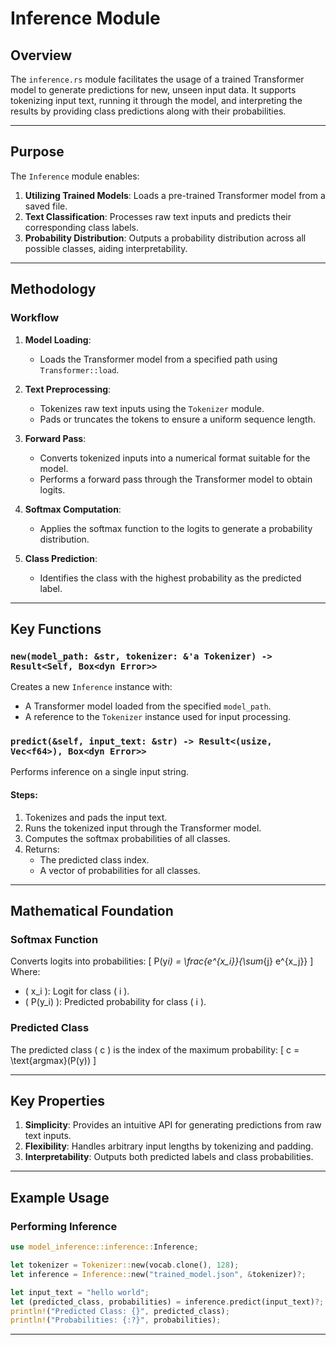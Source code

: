 # Inference Module

## Overview

The `inference.rs` module facilitates the usage of a trained Transformer model to generate predictions for new, unseen input data. It supports tokenizing input text, running it through the model, and interpreting the results by providing class predictions along with their probabilities.

---

## Purpose

The `Inference` module enables:

1. **Utilizing Trained Models**: Loads a pre-trained Transformer model from a saved file.
2. **Text Classification**: Processes raw text inputs and predicts their corresponding class labels.
3. **Probability Distribution**: Outputs a probability distribution across all possible classes, aiding interpretability.

---

## Methodology

### Workflow

1. **Model Loading**:

   - Loads the Transformer model from a specified path using `Transformer::load`.

2. **Text Preprocessing**:

   - Tokenizes raw text inputs using the `Tokenizer` module.
   - Pads or truncates the tokens to ensure a uniform sequence length.

3. **Forward Pass**:

   - Converts tokenized inputs into a numerical format suitable for the model.
   - Performs a forward pass through the Transformer model to obtain logits.

4. **Softmax Computation**:

   - Applies the softmax function to the logits to generate a probability distribution.

5. **Class Prediction**:
   - Identifies the class with the highest probability as the predicted label.

---

## Key Functions

### `new(model_path: &str, tokenizer: &'a Tokenizer) -> Result<Self, Box<dyn Error>>`

Creates a new `Inference` instance with:

- A Transformer model loaded from the specified `model_path`.
- A reference to the `Tokenizer` instance used for input processing.

### `predict(&self, input_text: &str) -> Result<(usize, Vec<f64>), Box<dyn Error>>`

Performs inference on a single input string.

#### Steps:

1. Tokenizes and pads the input text.
2. Runs the tokenized input through the Transformer model.
3. Computes the softmax probabilities of all classes.
4. Returns:
   - The predicted class index.
   - A vector of probabilities for all classes.

---

## Mathematical Foundation

### Softmax Function

Converts logits into probabilities:
\[
P(y*i) = \frac{e^{x_i}}{\sum*{j} e^{x_j}}
\]
Where:

- \( x_i \): Logit for class \( i \).
- \( P(y_i) \): Predicted probability for class \( i \).

### Predicted Class

The predicted class \( c \) is the index of the maximum probability:
\[
c = \text{argmax}(P(y))
\]

---

## Key Properties

1. **Simplicity**: Provides an intuitive API for generating predictions from raw text inputs.
2. **Flexibility**: Handles arbitrary input lengths by tokenizing and padding.
3. **Interpretability**: Outputs both predicted labels and class probabilities.

---

## Example Usage

### Performing Inference

```rust
use model_inference::inference::Inference;

let tokenizer = Tokenizer::new(vocab.clone(), 128);
let inference = Inference::new("trained_model.json", &tokenizer)?;

let input_text = "hello world";
let (predicted_class, probabilities) = inference.predict(input_text)?;
println!("Predicted Class: {}", predicted_class);
println!("Probabilities: {:?}", probabilities);
```

---
